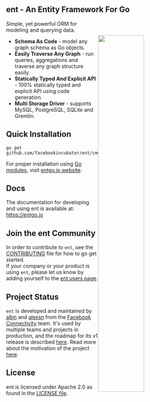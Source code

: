 ## ent - An Entity Framework For Go

<img width="50%" 
align="right"
style="display: block; margin:40px auto;" 
src="https://s3.eu-central-1.amazonaws.com/entgo.io/assets/gopher_graph.png"/>

Simple, yet powerful ORM for modeling and querying data.

- **Schema As Code** - model any graph schema as Go objects.
- **Easily Traverse Any Graph** - run queries, aggregations and traverse any graph structure easily.
- **Statically Typed And Explicit API** - 100% statically typed and explicit API using code generation.
- **Multi Storage Driver** - supports MySQL, PostgreSQL, SQLite and Gremlin.

## Quick Installation
```console
go get github.com/facebookincubator/ent/cmd/entc
```

For proper installation using [Go modules], visit [entgo.io website][entgo instal].

## Docs
The documentation for developing and using ent is available at: https://entgo.io

## Join the ent Community
In order to contribute to `ent`, see the [CONTRIBUTING](CONTRIBUTING.md) file for how to go get started.  
If your company or your product is using `ent`, please let us know by adding yourself to the [ent users page](https://github.com/facebookincubator/ent/wiki/ent-users).

## Project Status
`ent` is developed and maintained by [a8m](https://github.com/a8m) and [alexsn](https://github.com/alexsn)
from the [Facebook Connectivity][fbc] team. It's used by multiple teams and projects in production,
and the roadmap for its v1 release is described [here](https://github.com/facebookincubator/ent/issues/46). 
Read more about the motivation of the project [here](https://entgo.io/blog/2019/10/03/introducing-ent).

## License
ent is licensed under Apache 2.0 as found in the [LICENSE file](LICENSE).


[entgo instal]: https://entgo.io/docs/code-gen/#version-compatibility-between-entc-and-ent
[Go modules]: https://github.com/golang/go/wiki/Modules#quick-start
[fbc]: https://connectivity.fb.com
